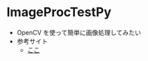 # ImageProcTestPy

* OpenCV を使って簡単に画像処理してみたい
* 参考サイト
  * [ここ](http://labs.eecs.tottori-u.ac.jp/sd/Member/oyamada/OpenCV/html/py_tutorials/py_gui/py_image_display/py_image_display.html)